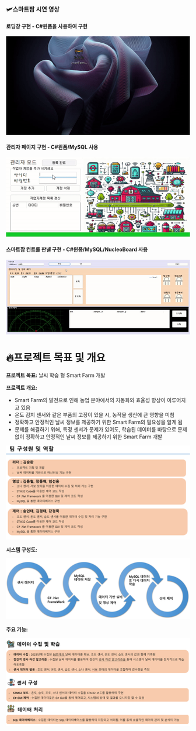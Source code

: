 ### 🛩️스마트팜 시연 영상

#### 로딩창 구현 - C#윈폼을 사용하여 구현 

![로딩창](images/로딩창.gif)

#### 관리자 페이지 구현 - C#윈폼/MySQL 사용

![관리자페이지](images/관리자페이지.gif)

#### 스마트팜 컨트롤 판넬 구현 - C#윈폼/MySQL/NucleoBoard 사용

![쥐유아이](images/쥐유아이.gif)

# 🔥프로젝트 목표 및 개요

**프로젝트 목표:** 날씨 학습 형 Smart Farm 개발

**프로젝트 개요:** 
- Smart Farm의 발전으로 인해 농업 분야에서의 자동화와 효율성 향상이 이루어지고 있음
- 온도 감지 센서와 같은 부품의 고장이 있을 시, 농작물 생산에 큰 영향을 미침
- 정확하고 안정적인 날씨 정보를 제공하기 위한 Smart Farm의 필요성을 알게 됨
- 문제를 해결하기 위해, 특정 센서가 문제가 있어도, 학습된 데이터를 바탕으로 문제없이 정확하고 안정적인 날씨 정보를 제공하기 위한 Smart Farm 개발


![팀구성](images/팀구성및역할.png)

**시스템 구성도:** 

![시스템구성도](images/시스템구성도.png)

**주요 기능:** 

![주요기능](images/주요기능.png)




